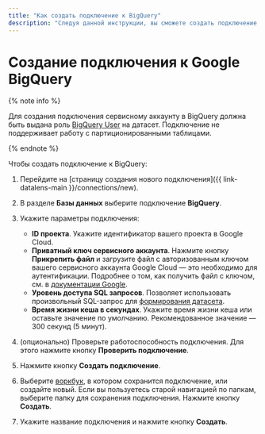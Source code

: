```yaml
---
title: "Как создать подключение к BigQuery"
description: "Следуя данной инструкции, вы сможете создать подключение к BigQuery."
---
```


# Создание подключения к Google BigQuery

{% note info %}

Для создания подключения сервисному аккаунту в BigQuery должна быть выдана роль [BigQuery User](https://cloud.google.com/bigquery/docs/access-control#bigquery.user) на датасет.
Подключение не поддерживает работу с партиционированными таблицами.

{% endnote %}

Чтобы создать подключение к BigQuery:

1. Перейдите на [страницу создания нового подключения]({{ link-datalens-main }}/connections/new).
1. В разделе **Базы данных** выберите подключение **BigQuery**.
1. Укажите параметры подключения:

   * **ID проекта**. Укажите идентификатор вашего проекта в Google Cloud. 
   * **Приватный ключ сервисного аккаунта**. Нажмите кнопку **Прикрепить файл** и загрузите файл с авторизованным ключом вашего сервисного аккаунта Google Cloud — это необходимо для аутентификации. Подробнее о том, как получить файл с ключом, см. в [документации Google]( https://cloud.google.com/iam/docs/keys-create-delete).
   * **Уровень доступа SQL запросов**. Позволяет использовать произвольный SQL-запрос для [формирования датасета](../../concepts/dataset/settings.md#sql-request-in-datatset).
   * **Время жизни кеша в секундах**. Укажите время жизни кеша или оставьте значение по умолчанию. Рекомендованное значение — 300 секунд (5 минут).

1. (опционально) Проверьте работоспособность подключения. Для этого нажмите кнопку **Проверить подключение**.
1. Нажмите кнопку **Создать подключение**.
1. Выберите [воркбук](../../workbooks-collections/index.md), в котором сохранится подключение, или создайте новый. Если вы пользуетесь старой навигацией по папкам, выберите папку для сохранения подключения. Нажмите кнопку **Создать**.
1. Укажите название подключения и нажмите кнопку **Создать**.